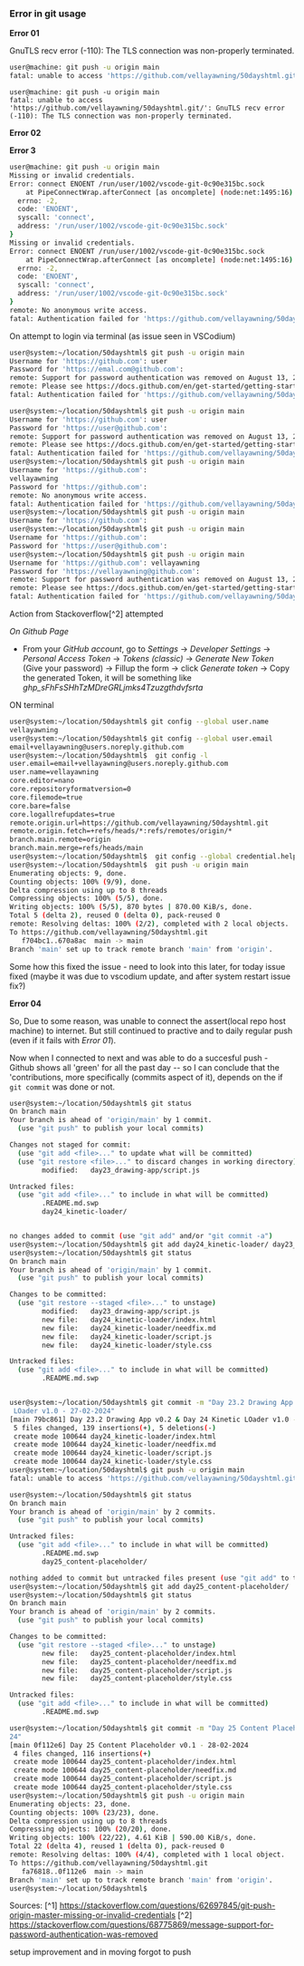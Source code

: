 

### Error in git usage

**Error 01**

GnuTLS recv error (-110): The TLS connection was non-properly terminated.

```bash
user@machine: git push -u origin main
fatal: unable to access 'https://github.com/vellayawning/50dayshtml.git/': Could not resolve host: github.com
```

```bashm....llbbbb ii
user@machine: git push -u origin main
fatal: unable to access 'https://github.com/vellayawning/50dayshtml.git/': GnuTLS recv error (-110): The TLS connection was non-properly terminated.
```

**Error 02**

**Error 3**

```bash
user@machine: git push -u origin main
Missing or invalid credentials.
Error: connect ENOENT /run/user/1002/vscode-git-0c90e315bc.sock
    at PipeConnectWrap.afterConnect [as oncomplete] (node:net:1495:16) {
  errno: -2,
  code: 'ENOENT',
  syscall: 'connect',
  address: '/run/user/1002/vscode-git-0c90e315bc.sock'
}
Missing or invalid credentials.
Error: connect ENOENT /run/user/1002/vscode-git-0c90e315bc.sock
    at PipeConnectWrap.afterConnect [as oncomplete] (node:net:1495:16) {
  errno: -2,
  code: 'ENOENT',
  syscall: 'connect',
  address: '/run/user/1002/vscode-git-0c90e315bc.sock'
}
remote: No anonymous write access.
fatal: Authentication failed for 'https://github.com/vellayawning/50dayshtml.git/'
```

On attempt to login via terminal (as issue seen in VSCodium)

```bash
user@system:~/location/50dayshtml$ git push -u origin main
Username for 'https://github.com': user
Password for 'https://emal.com@github.com':
remote: Support for password authentication was removed on August 13, 2021.
remote: Please see https://docs.github.com/en/get-started/getting-started-with-git/about-remote-repositories#cloning-with-https-urls for information on currently recommended modes of authentication.
fatal: Authentication failed for 'https://github.com/vellayawning/50dayshtml.git/'

user@system:~/location/50dayshtml$ git push -u origin main
Username for 'https://github.com': user
Password for 'https://user@github.com':
remote: Support for password authentication was removed on August 13, 2021.
remote: Please see https://docs.github.com/en/get-started/getting-started-with-git/about-remote-repositories#cloning-with-https-urls for information on currently recommended modes of authentication.
fatal: Authentication failed for 'https://github.com/vellayawning/50dayshtml.git/'
user@system:~/location/50dayshtml$ git push -u origin main
Username for 'https://github.com':
vellayawning
Password for 'https://github.com':
remote: No anonymous write access.
fatal: Authentication failed for 'https://github.com/vellayawning/50dayshtml.git/'
user@system:~/location/50dayshtml$ git push -u origin main
Username for 'https://github.com':
user@system:~/location/50dayshtml$ git push -u origin main
Username for 'https://github.com':
Password for 'https://user@github.com':
user@system:~/location/50dayshtml$ git push -u origin main
Username for 'https://github.com': vellayawning
Password for 'https://vellayawning@github.com':
remote: Support for password authentication was removed on August 13, 2021.
remote: Please see https://docs.github.com/en/get-started/getting-started-with-git/about-remote-repositories#cloning-with-https-urls for information on currently recommended modes of authentication.
fatal: Authentication failed for 'https://github.com/vellayawning/50dayshtml.git/'

```

Action from Stackoverflow[^2] attempted

_On Github Page_

- From your _GitHub account_, go to _Settings_ -> _Developer Settings_ -> _Personal Access Token_ -> _Tokens (classic)_ -> _Generate New Token_ (Give your password) -> Fillup the form -> click _Generate token_ -> Copy the generated Token, it will be something like _ghp_sFhFsSHhTzMDreGRLjmks4Tzuzgthdvfsrta_

ON terminal

```bash
user@system:~/location/50dayshtml$ git config --global user.name
vellayawning
user@system:~/location/50dayshtml$ git config --global user.email
email+vellayawning@users.noreply.github.com
user@system:~/location/50dayshtml$  git config -l
user.email=email+vellayawning@users.noreply.github.com
user.name=vellayawning
core.editor=nano
core.repositoryformatversion=0
core.filemode=true
core.bare=false
core.logallrefupdates=true
remote.origin.url=https://github.com/vellayawning/50dayshtml.git
remote.origin.fetch=+refs/heads/*:refs/remotes/origin/*
branch.main.remote=origin
branch.main.merge=refs/heads/main
user@system:~/location/50dayshtml$  git config --global credential.helper cache
user@system:~/location/50dayshtml$  git push -u origin main
Enumerating objects: 9, done.
Counting objects: 100% (9/9), done.
Delta compression using up to 8 threads
Compressing objects: 100% (5/5), done.
Writing objects: 100% (5/5), 870 bytes | 870.00 KiB/s, done.
Total 5 (delta 2), reused 0 (delta 0), pack-reused 0
remote: Resolving deltas: 100% (2/2), completed with 2 local objects.
To https://github.com/vellayawning/50dayshtml.git
   f704bc1..670a8ac  main -> main
Branch 'main' set up to track remote branch 'main' from 'origin'.
```

Some how this fixed the issue - need to look into this later, for today issue fixed (maybe it was due to vscodium update, and after system restart issue fix?)

**Error 04**

So, Due to some reason, was unable to connect the assert(local repo host machine) to internet. But still continued to practive and to daily regular push (even if it fails with _Error 01_).

Now when I connected to next and was able to do a succesful push - Github shows all 'green' for all the past day -- so I can conclude that the 'contributions, more specifically (commits aspect of it), depends on the if `git commit` was done or not.

```bash
user@system:~/location/50dayshtml$ git status
On branch main
Your branch is ahead of 'origin/main' by 1 commit.
  (use "git push" to publish your local commits)

Changes not staged for commit:
  (use "git add <file>..." to update what will be committed)
  (use "git restore <file>..." to discard changes in working directory)
        modified:   day23_drawing-app/script.js

Untracked files:
  (use "git add <file>..." to include in what will be committed)
        .README.md.swp
        day24_kinetic-loader/


no changes added to commit (use "git add" and/or "git commit -a")
user@system:~/location/50dayshtml$ git add day24_kinetic-loader/ day23_drawing-app/
user@system:~/location/50dayshtml$ git status
On branch main
Your branch is ahead of 'origin/main' by 1 commit.
  (use "git push" to publish your local commits)

Changes to be committed:
  (use "git restore --staged <file>..." to unstage)
        modified:   day23_drawing-app/script.js
        new file:   day24_kinetic-loader/index.html
        new file:   day24_kinetic-loader/needfix.md
        new file:   day24_kinetic-loader/script.js
        new file:   day24_kinetic-loader/style.css

Untracked files:
  (use "git add <file>..." to include in what will be committed)
        .README.md.swp


user@system:~/location/50dayshtml$ git commit -m "Day 23.2 Drawing App v0.2 & Day 24 Kinetic
 LOader v1.0 - 27-02-2024"
[main 79bc861] Day 23.2 Drawing App v0.2 & Day 24 Kinetic LOader v1.0 - 27-02-2024
 5 files changed, 139 insertions(+), 5 deletions(-)
 create mode 100644 day24_kinetic-loader/index.html
 create mode 100644 day24_kinetic-loader/needfix.md
 create mode 100644 day24_kinetic-loader/script.js
 create mode 100644 day24_kinetic-loader/style.css
user@system:~/location/50dayshtml$ git push -u origin main
fatal: unable to access 'https://github.com/vellayawning/50dayshtml.git/': Could not resolve host: github.com

user@system:~/location/50dayshtml$ git status
On branch main
Your branch is ahead of 'origin/main' by 2 commits.
  (use "git push" to publish your local commits)

Untracked files:
  (use "git add <file>..." to include in what will be committed)
        .README.md.swp
        day25_content-placeholder/

nothing added to commit but untracked files present (use "git add" to track)
user@system:~/location/50dayshtml$ git add day25_content-placeholder/
user@system:~/location/50dayshtml$ git status
On branch main
Your branch is ahead of 'origin/main' by 2 commits.
  (use "git push" to publish your local commits)

Changes to be committed:
  (use "git restore --staged <file>..." to unstage)
        new file:   day25_content-placeholder/index.html
        new file:   day25_content-placeholder/needfix.md
        new file:   day25_content-placeholder/script.js
        new file:   day25_content-placeholder/style.css

Untracked files:
  (use "git add <file>..." to include in what will be committed)
        .README.md.swp

user@system:~/location/50dayshtml$ git commit -m "Day 25 Content Placeholder v0.1 - 28-02-20
24"
[main 0f112e6] Day 25 Content Placeholder v0.1 - 28-02-2024
 4 files changed, 116 insertions(+)
 create mode 100644 day25_content-placeholder/index.html
 create mode 100644 day25_content-placeholder/needfix.md
 create mode 100644 day25_content-placeholder/script.js
 create mode 100644 day25_content-placeholder/style.css
user@system:~/location/50dayshtml$ git push -u origin main
Enumerating objects: 23, done.
Counting objects: 100% (23/23), done.
Delta compression using up to 8 threads
Compressing objects: 100% (20/20), done.
Writing objects: 100% (22/22), 4.61 KiB | 590.00 KiB/s, done.
Total 22 (delta 4), reused 1 (delta 0), pack-reused 0
remote: Resolving deltas: 100% (4/4), completed with 1 local object.
To https://github.com/vellayawning/50dayshtml.git
   fa76818..0f112e6  main -> main
Branch 'main' set up to track remote branch 'main' from 'origin'.
user@system:~/location/50dayshtml$
```

Sources:
[^1] https://stackoverflow.com/questions/62697845/git-push-origin-master-missing-or-invalid-credentials
[^2] https://stackoverflow.com/questions/68775869/message-support-for-password-authentication-was-removed

setup improvement and in moving forgot to push
